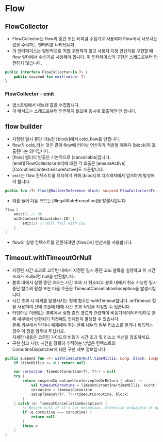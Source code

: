 # Flow

## FlowCollector
- FlowCollector는 flow의 중간 또는 터미널 수집기로 사용되며 Flow에서 내보내는 값을 수락하는 엔터티를 나타냅니다.
- 이 인터페이스는 일반적으로 직접 구현하지 않고 사용자 지정 연산자를 구현할 때 flow 빌더에서 수신기로 사용해야 합니다. 이 인터페이스의 구현은 스레드로부터 안전하지 않습니다.

```kotlin
public interface FlowCollector<in T> {
    public suspend fun emit(value: T)
}
```

### FlowCollector - emit
- 업스트림에서 내보낸 값을 수집합니다.
- 이 메서드는 스레드로부터 안전하지 않으며 동시에 호출하면 안 됩니다.

## flow builder
- 지정된 일시 중단 가능한 [block]에서 cold_flow를 만듭니다.
- flow가 cold_라는 것은 결과 flow에 터미널 연산자가 적용될 때마다 [block]이 호출된다는 의미입니다.
- [flow] 빌더의 방출은 기본적으로 [cancellable]입니다. \
  [emit][FlowCollector.emit]에 대한 각 호출은 [ensureActive][CoroutineContext.ensureActive]도 호출합니다.
- `emit`는 flow 컨텍스트를 유지하기 위해 [block]의 디스패처에서 엄격하게 발생해야 합니다.

```kotlin
public fun <T> flow(@BuilderInference block: suspend FlowCollector<T>.() -> Unit): Flow<T> = SafeFlow(block)
```

- 예를 들어 다음 코드는 [IllegalStateException]을 발생시킵니다.

```kotlin
flow {
    emit(1) // Ok
    withContext(Dispatcher.IO) {
        emit(2) // Will fail with ISE
    }
}
```

- flow의 실행 컨텍스트를 전환하려면 [flowOn] 연산자를 사용합니다.

## Timeout.withTimeoutOrNull

- 지정된 시간 초과로 코루틴 내에서 지정된 일시 중단 코드 블록을 실행하고 이 시간 초과가 초과되면 null을 반환합니다.
- 블록 내에서 실행 중인 코드는 시간 초과 시 취소되고 블록 내에서 취소 가능한 일시 중단 함수의 활성 또는 다음 호출은 TimeoutCancellationException을 발생시킵니다.
- 시간 초과 시 예외를 발생시키는 형제 함수는 withTimeout입니다. onTimeout 절을 사용하여 선택 호출에 대해 시간 초과 작업을 지정할 수 있습니다.
- 타임아웃 이벤트는 블록에서 실행 중인 코드와 관련하여 비동기식이며 타임아웃 블록 내부에서 반환되기 직전에도 언제든지 발생할 수 있습니다. \
  블록 외부에서 닫거나 해제해야 하는 블록 내부의 일부 리소스를 열거나 획득하는 경우 이 점을 염두에 두십시오. \
  자세한 내용은 코루틴 가이드의 비동기 시간 초과 및 리소스 섹션을 참조하세요.
- 구현 참고 사항: 시간을 정확히 추적하는 방법은 컨텍스트의 CoroutineDispatcher에 대한 구현 세부 정보입니다.

```kotlin
public suspend fun <T> withTimeoutOrNull(timeMillis: Long, block: suspend CoroutineScope.() -> T): T? {
    if (timeMillis <= 0L) return null

    var coroutine: TimeoutCoroutine<T?, T?>? = null
    try {
        return suspendCoroutineUninterceptedOrReturn { uCont ->
            val timeoutCoroutine = TimeoutCoroutine(timeMillis, uCont)
            coroutine = timeoutCoroutine
            setupTimeout<T?, T?>(timeoutCoroutine, block)
        }
    } catch (e: TimeoutCancellationException) {
        // Return null if it's our exception, otherwise propagate it upstream (e.g. in case of nested withTimeouts)
        if (e.coroutine === coroutine) {
            return null
        }
        throw e
    }
}
```